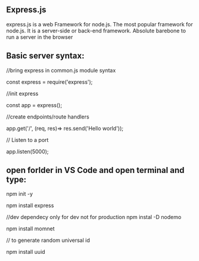 ## Express.js

express.js is a web Framework for node.js. The most popular framework for node.js.
It is a server-side or back-end framework. Absolute barebone to run a server in the browser

## Basic server syntax:

//bring express in common.js module syntax

const express = require('express');

//init express

const app = express();

//create endpoints/route handlers

app.get('/', (req, res)=> res.send('Hello world'));

// Listen to a port

app.listen(5000);

## open forlder in VS Code and open terminal and type:

npm init -y

npm install express

//dev dependecy only for dev not for production
npm instal -D nodemo

npm install momnet

// to generate random universal id

npm install uuid
